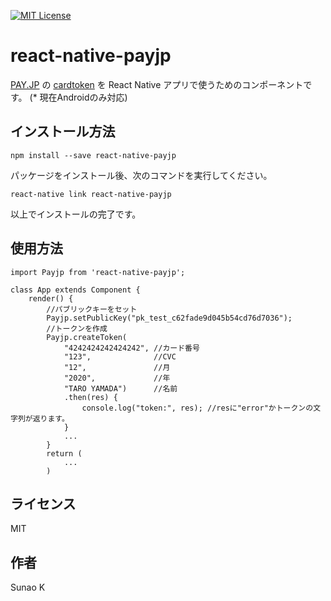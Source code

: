 [![MIT License](http://img.shields.io/badge/license-MIT-blue.svg?style=flat)](LICENSE)

# react-native-payjp

[PAY.JP](https://pay.jp/) の [cardtoken](https://pay.jp/docs/cardtoken) を React Native アプリで使うためのコンポーネントです。
(* 現在Androidのみ対応)

## インストール方法

```
npm install --save react-native-payjp
```

パッケージをインストール後、次のコマンドを実行してください。

```
react-native link react-native-payjp
```

以上でインストールの完了です。

## 使用方法

```
import Payjp from 'react-native-payjp';

class App extends Component {
    render() {
        //パブリックキーをセット
        Payjp.setPublicKey("pk_test_c62fade9d045b54cd76d7036");
        //トークンを作成
        Payjp.createToken(
            "4242424242424242", //カード番号
            "123",              //CVC
            "12",               //月
            "2020",             //年
            "TARO YAMADA")      //名前
            .then(res) {
                console.log("token:", res); //resに"error"かトークンの文字列が返ります。
            }
            ...
        }
        return (
            ...
        )
```

## ライセンス

MIT

## 作者

Sunao K